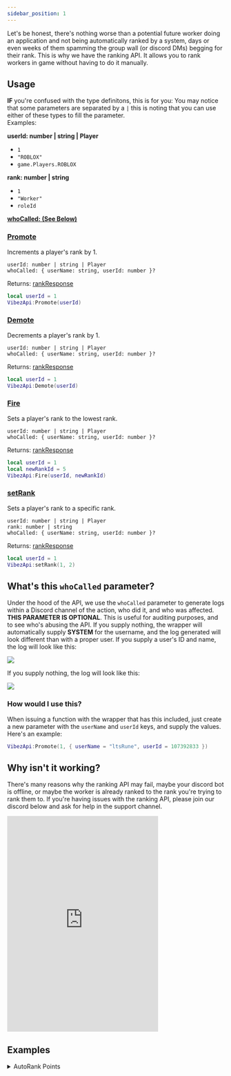```yaml
---
sidebar_position: 1
---
```


Let's be honest, there's nothing worse than a potential future worker doing an application and not being automatically ranked by a system, days or even weeks of them spamming the group wall (or discord DMs) begging for their rank. This is why we have the ranking API. It allows you to rank workers in game without having to do it manually.

## Usage
**IF** you're confused with the type definitons, this is for you:
You may notice that some parameters are separated by a `|` this is noting that you can use either of these types to fill the parameter. <br />
Examples:

<b>userId: number | string | Player</b>

- `1`
- `"ROBLOX"`
- `game.Players.ROBLOX`

<b>rank: number | string</b>

- `1`
- `"Worker"`
- `roleId`

[**whoCalled: (See Below)**](/VibezAPI/docs/Features/Ranking#whats-this-whocalled-parameter)

### [Promote](/VibezAPI/api/VibezAPI#Promote)
Increments a player's rank by 1.

`userId: number | string | Player` <br />
`whoCalled: { userName: string, userId: number }?`

Returns: [rankResponse](/VibezAPI/api/VibezAPI#rankResponse)
```lua
local userId = 1
VibezApi:Promote(userId)
```

### [Demote](/VibezAPI/api/VibezAPI#Demote)
Decrements a player's rank by 1.

`userId: number | string | Player` <br />
`whoCalled: { userName: string, userId: number }?`

Returns: [rankResponse](/VibezAPI/api/VibezAPI#rankResponse)
```lua
local userId = 1
VibezApi:Demote(userId)
```

### [Fire](/VibezAPI/api/VibezAPI#Fire)
Sets a player's rank to the lowest rank.

`userId: number | string | Player` <br />
`whoCalled: { userName: string, userId: number }?`

Returns: [rankResponse](/VibezAPI/api/VibezAPI#rankResponse)
```lua
local userId = 1
local newRankId = 5
VibezApi:Fire(userId, newRankId)
```

### [setRank](/VibezAPI/api/VibezAPI#setRank)
Sets a player's rank to a specific rank.

`userId: number | string | Player` <br />
`rank: number | string` <br />
`whoCalled: { userName: string, userId: number }?`

Returns: [rankResponse](/VibezAPI/api/VibezAPI#rankResponse)
```lua
local userId = 1
VibezApi:setRank(1, 2)
```

## What's this `whoCalled` parameter?
Under the hood of the API, we use the `whoCalled` parameter to generate logs within a Discord channel of the action, who did it, and who was affected. **THIS PARAMETER IS OPTIONAL**. This is useful for auditing purposes, and to see who's abusing the API. If you supply nothing, the wrapper will automatically supply **SYSTEM** for the username, and the log generated will look different than with a proper user. If you supply a user's ID and name, the log will look like this:

<img src="/VibezAPI/rankingExampleWithUser.png"></img>

If you supply nothing, the log will look like this:

<img src="/VibezAPI/rankingExampleAutomatic.png"></img>

### How would I use this?
When issuing a function with the wrapper that has this included, just create a new parameter with the `userName` and `userId` keys, and supply the values. Here's an example:

```lua
VibezApi:Promote(1, { userName = "ltsRune", userId = 107392833 })
```

## Why isn't it working?
There's many reasons why the ranking API may fail, maybe your discord bot is offline, or maybe the worker is already ranked to the rank you're trying to rank them to. If you're having issues with the ranking API, please join our discord below and ask for help in the support channel.

<iframe src="https://discord.com/widget?id=528920896497516554&theme=dark" width="350" height="500" allowtransparency="true" frameborder="0" sandbox="allow-popups allow-popups-to-escape-sandbox allow-same-origin allow-scripts"></iframe>

## Examples

<details>
<summary>AutoRank Points</summary>
<br />

There's a chance this script may not work, as it's not tested. If you have any issues, please join our discord and ask for help in the support channel.

```lua title="ServerScriptService/autoRankPoints.server.lua"
--// Configuration \\--
local apiKey = "API_KEY"
local pointLocation = "(player).leaderstats.Points" -- Location of user's points
local pointRanks = {
    { Rank = 0, pointsRequired = 0 }
}

--// Services \\--
local Players = game:GetService("Players")
local ReplicatedStorage = game:GetService("ReplicatedStorage")
local DataStoreService = game:GetService("DataStoreService")

--// Variables \\--
local vibezApi = require(14946453963)(apiKey, { Misc = { isAsync = true } })
local dataStoreToUse = DataStoreService:GetDataStore("pointRanks_" .. game.PlaceId)
local userCache = {}

--// Functions \\--
local function onPlayerAdded(Player: Player)
    local isOk, data, connections, formattedString
    
    isOk, data = pcall(dataStoreToUse.GetAsync, dataStoreToUse, tostring(Player.UserId))
    if not isOk then
        return
    end

    data = data or {}
    connections = {}

    vibezApi = vibezApi:waitUntilLoaded()

    -- Maybe I should explain what the 2 private methods do...
    -- This one formats a string using specific variables which can be seen
    -- on this page: https://itsrune.github.io/VibezAPI/docs/Settings#formatting-codes
    formattedString = vibezApi:_fixFormattedString(pointLocation, Player)

    -- This one loads the string into raw Lua code.
    _, pointLocation = vibezApi:_Loadstring("return " .. formattedString)

    if typeof(pointLocation) ~= "Instance" then
        error("Invalid location of points for user " .. Player.Name)
        return
    end

    table.insert(connections, pointLocation:GetPropertyChangedSignal("Value"):Connect(function()
        for _, rankData in pairs(pointRanks) do
            if
                pointLocation.Value < rankData.pointsRequired
                or data[rankData.Rank] == true
            then
                continue
            end

            local response = vibezApi:setRank(Player, rankData.Rank)

            if response.Success then
                data[rankData.Rank] = true
            end
        end
    end))

    userCache[Player.UserId] = {connections, data}
end

local function onPlayerLeft(Player: Player, retry: number?)
    local exists = userCache[Player.UserId]
    if not exists then
        return
    end

    local isOk = pcall(dataStoreToUse.SetAsync, dataStoreToUse, tostring(Player.UserId), exists[2])
    if not isOk then
        retry = retry or 0
        if retry > 3 then
            error("Failed to save data for user " .. Player.Name)
            return
        end

        task.wait(3)
        return onPlayerLeft(Player, retry + 1)
    end

    for _, connection: RBXScriptConnection in pairs(exists[1]) do
        connection:Disconnect()
    end

    userCache[Player.UserId] = nil
end

--// Events \\--
Players.PlayerAdded:Connect(onPlayerAdded)
Players.PlayerRemoving:Connect(onPlayerLeft)
```

</details>